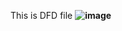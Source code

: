 This is DFD file
<b>
![image](https://cloud.githubusercontent.com/assets/25110634/22470143/ee1416b0-e793-11e6-83bc-ecd6db931201.png)
</b>
